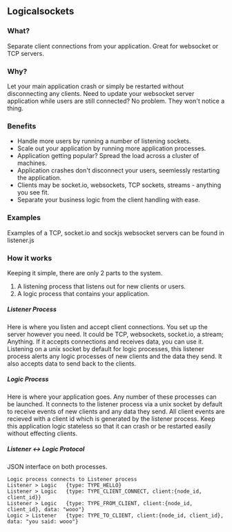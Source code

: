 ## Logicalsockets

### What?
Separate client connections from your application. Great for websocket or TCP servers.

### Why?
Let your main application crash or simply be restarted without disconnecting any clients. Need to update your websocket server application while users are still connected? No problem. They won't notice a thing.


### Benefits
* Handle more users by running a number of listening sockets.
* Scale out your application by running more application processes.
* Application getting popular? Spread the load across a cluster of machines.
* Application crashes don't disconnect your users, seemlessly restarting the application.
* Clients may be socket.io, websockets, TCP sockets, streams - anything you see fit.
* Separate your business logic from the client handling with ease.


### Examples
Examples of a TCP, socket.io and sockjs websocket servers can be found in listener.js

### How it works
Keeping it simple, there are only 2 parts to the system.

1. A listening process that listens out for new clients or users.
2. A logic process that contains your application.

##### Listener Process
Here is where you listen and accept client connections. You set up the server however you need. It could be TCP, websockets, socket.io, a stream; Anything. If it accepts connections and receives data, you can use it.
Listening on a unix socket by default for logic processes, this listener process alerts any logic processes of new clients and the data they send. It also accepts data to send back to the clients.


##### Logic Process
Here is where your application goes. Any number of these processes can be launched. It connects to the listener process via a unix socket by default to receive events of new clients and any data they send.
All client events are recieved with a client id which is generated by the listener process.
Keep this application logic stateless so that it can crash or be restarted easily without effecting clients.

##### Listener <-> Logic Protocol
JSON interface on both processes.
~~~~~
Logic process connects to Listener process
Listener > Logic   {type: TYPE_HELLO}
Listener > Logic   {type: TYPE_CLIENT_CONNECT, client:{node_id, client_id}}
Listener > Logic   {type: TYPE_FROM_CLIENT, client:{node_id, client_id}, data: "wooo"}
Logic > Listener   {type: TYPE_TO_CLIENT, client:{node_id, client_id}, data: "you said: wooo"}
~~~~~
